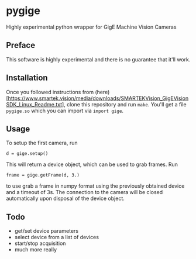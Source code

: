 # pygige
Highly experimental python wrapper for GigE Machine Vision Cameras

## Preface
This software is highly experimental and there is no guarantee that it'll work.

## Installation
Once you followed instructions from (here)[https://www.smartek.vision/media/downloads/SMARTEKVision_GigEVisionSDK_Linux_Readme.txt], clone this repository and run ```make```. You'll get a file ```pygige.so``` which you can import via ```import gige```.

## Usage
To setup the first camera, run
```
d = gige.setup()
```
This will return a device object, which can be used to grab frames. Run
```
frame = gige.getFrame(d, 3.)
```
to use grab a frame in numpy format using the previously obtained device and a timeout of 3s.
The connection to the camera will be closed automatically upon disposal of the device object.

## Todo
- get/set device parameters
- select device from a list of devices
- start/stop acquisition
- much more really
